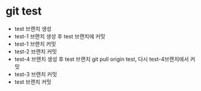 # git test

- test 브랜치 생성
- test-1 브랜치 생성 후 test 브랜치에 커밋
- test-1 브랜치 커밋
- test-2 브랜치 커밋
- test-4 브랜치 생성 후 test 브랜치 git pull origin test, 다시 test-4브랜치에서 커밋
- test-3 브랜치 커밋
- test 브랜치 커밋
